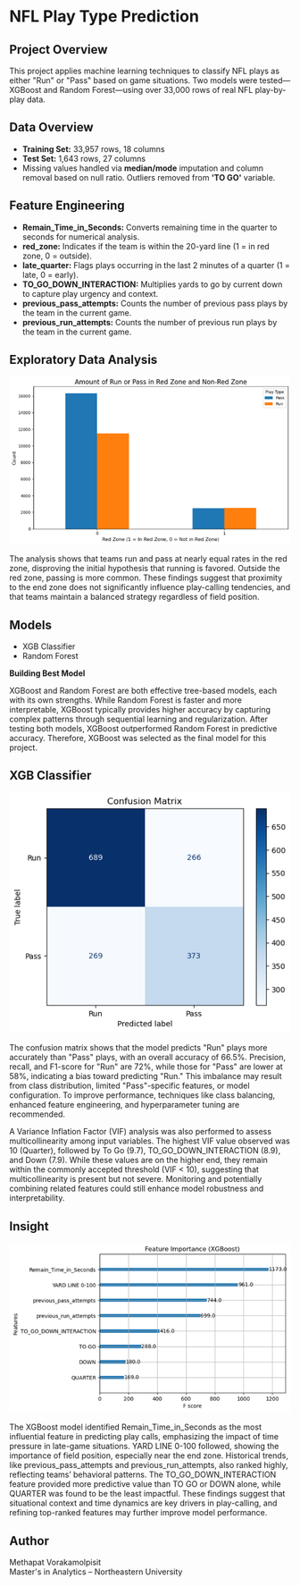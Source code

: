 # NFL Play Type Prediction

## Project Overview
This project applies machine learning techniques to classify NFL plays as either "Run" or "Pass" based on game situations. Two models were tested—XGBoost and Random Forest—using over 33,000 rows of real NFL play-by-play data.

## Data Overview
- **Training Set:** 33,957 rows, 18 columns  
- **Test Set:** 1,643 rows, 27 columns  
- Missing values handled via **median/mode** imputation and column removal based on null ratio. Outliers removed from **'TO GO'** variable.

## Feature Engineering
- **Remain_Time_in_Seconds:** Converts remaining time in the quarter to seconds for numerical analysis.
- **red_zone:** Indicates if the team is within the 20-yard line (1 = in red zone, 0 = outside).
- **late_quarter:** Flags plays occurring in the last 2 minutes of a quarter (1 = late, 0 = early).
- **TO_GO_DOWN_INTERACTION:** Multiplies yards to go by current down to capture play urgency and context.
- **previous_pass_attempts:** Counts the number of previous pass plays by the team in the current game.
- **previous_run_attempts:** Counts the number of previous run plays by the team in the current game.

## Exploratory Data Analysis
![EDA](https://github.com/MethapatV/NFL-Play-Type-Prediction/blob/main/EDA_NFL.png)

The analysis shows that teams run and pass at nearly equal rates in the red zone, disproving the initial hypothesis that running is favored. Outside the red zone, passing is more common. These findings suggest that proximity to the end zone does not significantly influence play-calling tendencies, and that teams maintain a balanced strategy regardless of field position.

## Models
- XGB Classifier
- Random Forest

**Building Best Model**

XGBoost and Random Forest are both effective tree-based models, each with its own strengths. While Random Forest is faster and more interpretable, XGBoost typically provides higher accuracy by capturing complex patterns through sequential learning and regularization. After testing both models, XGBoost outperformed Random Forest in predictive accuracy. Therefore, XGBoost was selected as the final model for this project.

## XGB Classifier
![XGB](https://github.com/MethapatV/NFL-Play-Type-Prediction/blob/main/CONF_NFL.png)

The confusion matrix shows that the model predicts "Run" plays more accurately than "Pass" plays, with an overall accuracy of 66.5%. Precision, recall, and F1-score for "Run" are 72%, while those for "Pass" are lower at 58%, indicating a bias toward predicting "Run." This imbalance may result from class distribution, limited "Pass"-specific features, or model configuration. To improve performance, techniques like class balancing, enhanced feature engineering, and hyperparameter tuning are recommended.

A Variance Inflation Factor (VIF) analysis was also performed to assess multicollinearity among input variables. The highest VIF value observed was 10 (Quarter), followed by To Go (9.7), TO_GO_DOWN_INTERACTION (8.9), and Down (7.9). While these values are on the higher end, they remain within the commonly accepted threshold (VIF < 10), suggesting that multicollinearity is present but not severe. Monitoring and potentially combining related features could still enhance model robustness and interpretability.

## Insight
![Feature Importance](https://github.com/MethapatV/NFL-Play-Type-Prediction/blob/main/Feature%20NFL.png)

The XGBoost model identified Remain_Time_in_Seconds as the most influential feature in predicting play calls, emphasizing the impact of time pressure in late-game situations. YARD LINE 0-100 followed, showing the importance of field position, especially near the end zone. Historical trends, like previous_pass_attempts and previous_run_attempts, also ranked highly, reflecting teams’ behavioral patterns. The TO_GO_DOWN_INTERACTION feature provided more predictive value than TO GO or DOWN alone, while QUARTER was found to be the least impactful. These findings suggest that situational context and time dynamics are key drivers in play-calling, and refining top-ranked features may further improve model performance.

## Author
Methapat Vorakamolpisit  
Master's in Analytics – Northeastern University
